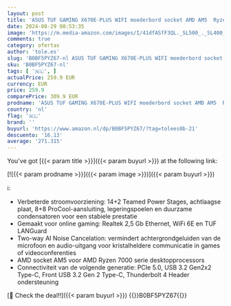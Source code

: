 ```yaml
---
layout: post
title: 'ASUS TUF GAMING X670E-PLUS WIFI moederbord socket AMD AM5  Ryzen 7000  ATX  PCIe 5.0  DDR5-geheugen  4x M.2  WiFi 6E  USB 3.2 Gen 2x2 Type-C  Aura Sync '
date: 2024-08-29 08:53:35
image: 'https://m.media-amazon.com/images/I/41dfASfF3QL._SL500_._SL400_.jpg'
comments: true
category: ofertas
author: 'tole.es'
slug: 'B0BF5PYZ67-nl ASUS TUF GAMING X670E-PLUS WIFI moederbord socket AMD AM5...'
sku: 'B0BF5PYZ67-nl'
tags: [ '🇳🇱', ]
actualPrice: 259.9 EUR
currency: EUR
price: 259.9
comparePrice: 309.9 EUR
prodname: 'ASUS TUF GAMING X670E-PLUS WIFI moederbord socket AMD AM5  Ryzen 7000  ATX  PCIe 5.0  DDR5-geheugen  4x M.2  WiFi 6E  USB 3.2 Gen 2x2 Type-C  Aura Sync '
country: 'nl'
flag: '🇳🇱'
brand: ''
buyurl: 'https://www.amazon.nl/dp/B0BF5PYZ67/?tag=tolees0b-21'
descuento: '16.13'
average: '271.315'
---
```


You've got [{{< param title >}}]({{< param buyurl >}}) at the following link:

[![{{< param prodname >}}]({{< param image >}})]({{< param buyurl >}})

ℹ️:

- Verbeterde stroomvoorziening: 14+2 Teamed Power Stages, achtlaagse plaat, 8+8 ProCool-aansluiting, legeringspoelen en duurzame condensatoren voor een stabiele prestatie
- Gemaakt voor online gaming: Realtek 2,5 Gb Ethernet, WiFi 6E en TUF LANGuard
- Two-way AI Noise Cancelation: vermindert achtergrondgeluiden van de microfoon en audio-uitgang voor kristalheldere communicatie in games of videoconferenties
- AMD socket AM5 voor AMD Ryzen 7000 serie desktopprocessors
- Connectiviteit van de volgende generatie: PCIe 5.0, USB 3.2 Gen2x2 Type-C, Front USB 3.2 Gen 2 Type-C, Thunderbolt 4 Header ondersteuning

[🛒 Check the deal!!]({{< param buyurl >}})
{{<world>}}B0BF5PYZ67{{</world>}}

